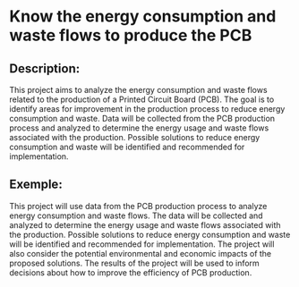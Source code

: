 # Know the energy consumption and waste flows to produce the PCB

## Description:
This project aims to analyze the energy consumption and waste flows related to the production of a Printed Circuit Board (PCB). The goal is to identify areas for improvement in the production process to reduce energy consumption and waste. Data will be collected from the PCB production process and analyzed to determine the energy usage and waste flows associated with the production. Possible solutions to reduce energy consumption and waste will be identified and recommended for implementation.

## Exemple:
This project will use data from the PCB production process to analyze energy consumption and waste flows. The data will be collected and analyzed to determine the energy usage and waste flows associated with the production. Possible solutions to reduce energy consumption and waste will be identified and recommended for implementation. The project will also consider the potential environmental and economic impacts of the proposed solutions. The results of the project will be used to inform decisions about how to improve the efficiency of PCB production.